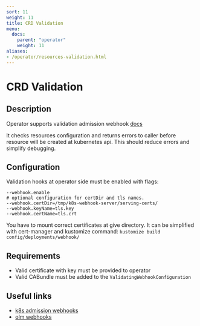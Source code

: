 ```yaml
---
sort: 11
weight: 11
title: CRD Validation
menu:
  docs:
    parent: "operator"
    weight: 11
aliases:
- /operator/resources-validation.html
---
```


# CRD Validation

## Description
 Operator supports validation admission webhook [docs](https://kubernetes.io/docs/reference/access-authn-authz/extensible-admission-controllers/)
  
 It checks resources configuration and returns errors to caller before resource will be created at kubernetes api. 
 This should reduce errors and simplify debugging.
 
## Configuration

  Validation hooks at operator side must be enabled with flags:
```
--webhook.enable
# optional configuration for certDir and tls names.
--webhook.certDir=/tmp/k8s-webhook-server/serving-certs/
--webhook.keyName=tls.key
--webhook.certName=tls.crt
```

 You have to mount correct certificates at give directory. 
 It can be simplified with cert-manager and kustomize command: `kustomize build config/deployments/webhook/ `
  

## Requirements

 - Valid certificate with key must be provided to operator
 - Valid CABundle must be added to the `ValidatingWebhookConfiguration`


## Useful links
- [k8s admission webhooks](https://banzaicloud.com/blog/k8s-admission-webhooks/)
- [olm webhooks](https://docs.openshift.com/container-platform/4.5/operators/user/olm-webhooks.html)
